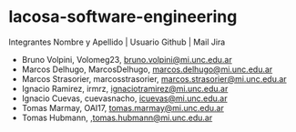# lacosa-software-engineering

Integrantes
Nombre y Apellido | Usuario Github | Mail Jira

- Bruno Volpini, Volomeg23, bruno.volpini@mi.unc.edu.ar
- Marcos Delhugo, MarcosDelhugo, marcos.delhugo@mi.unc.edu.ar
- Marcos Strasorier, marcosstrasorier, marcos.strasorier@mi.unc.edu.ar
- Ignacio Ramirez, irmrz, ignaciotramirez@mi.unc.edu.ar
- Ignacio Cuevas, cuevasnacho, icuevas@mi.unc.edu.ar
- Tomas Marmay, OAI17, tomas.marmay@mi.unc.edu.ar
- Tomas Hubmann, ,tomas.hubmann@mi.unc.edu.ar

